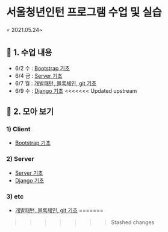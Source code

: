 # 서울청년인턴 프로그램 수업 및 실습

⭐ 2021.05.24~

## 🎈 1. 수업 내용

- 6/2 수 : [Bootstrap 기초](./수업내용/Bootstrap.md)
- 6/4 금 : [Server 기초](./수업내용/Server_Basic.md)
- 6/7 월 : [개발패턴, 블록체인, git 기초](./수업내용/pattern_blockChain_git.md)
- 6/9 수 : [Django 기초](./수업내용/Django_Basic.md)
<<<<<<< Updated upstream



## 👀 2. 모아 보기
### 1) Client
  + [Bootstrap 기초](./수업내용/Bootstrap.md)
### 2) Server
  + [Server 기초](./수업내용/Server_Basic.md)
  + [Django 기초](./수업내용/Django_Basic.md)
### 3) etc
  + [개발패턴, 블록체인, git 기초](./수업내용/pattern_blockChain_git.md)
=======
>>>>>>> Stashed changes
